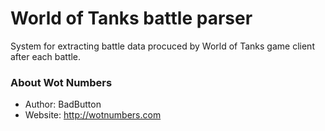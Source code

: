 # World of Tanks battle parser #

System for extracting battle data procuced by World of Tanks game client after each battle.

### About Wot Numbers ###

* Author: BadButton
* Website: http://wotnumbers.com